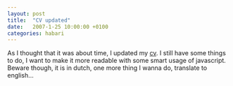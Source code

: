 ```yaml
---
layout: post
title:  "CV updated"
date:   2007-1-25 10:00:00 +0100
categories: habari
---
```

As I thought that it was about time, I updated my <a href="http://www.wnas.nl/?page_id=182" title="cv">cv</a>.
I still have some things to do, I want to make it more readable with some smart usage of javascript.
Beware though, it is in dutch, one more thing I wanna do, translate to english...